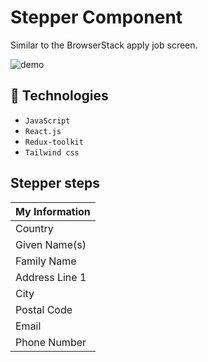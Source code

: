 # Stepper Component

Similar to the BrowserStack apply job screen.

![demo](https://github.com/subrat611/browserstack-apply-job-stepper/assets/77252075/7c154746-e601-4d96-a03e-5d64f801a30a)

## 🔨 Technologies

- `JavaScript`
- `React.js`
- `Redux-toolkit`
- `Tailwind css`

## Stepper steps

| My Information |
| -------------- |
| Country        |
| Given Name(s)  |
| Family Name    |
| Address Line 1 |
| City           |
| Postal Code    |
| Email          |
| Phone Number   |
